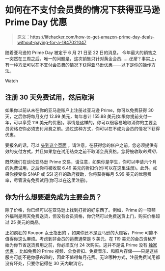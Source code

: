 # 如何在不支付会员费的情况下获得亚马逊 Prime Day 优惠

> 原文：<https://lifehacker.com/how-to-get-amazon-prime-day-deals-without-paying-for-a-1847021047>

随着亚马逊的 Prime Day 被定于 6 月 21 日至 22 日的消息， 今年最大的销售之一突然在三周之后。唯一的问题是，这次销售只针对黄金会员……*还是*？事实上，有一种方法可以在不支付会员费的情况下获得亚马逊优惠——以下是你的操作方法。

Watch

## **注册 30 天免费试用，然后取消**

如果你以前从未在你的亚马逊账户上注册过亚马逊 Prime，你可以免费获得 30 天，之后你将每月支付 12.99 美元，每年总计 155.88 美元(如果你提前支付一年，可以享受 119 美元的优惠)。事情是这样的，你可以很容易地取消你的主要会员资格*在*你必须支付月费之前。通过这种方式，你可以在不成为会员的情况下获得优惠。

要报名的话，可以 [头到这个页面](https://www.amazon.com/amazonprime/ref=as_li_ss_tl/ref=as_li_ss_tl?asc_campaign=InlineText&asc_refurl=https://lifehacker.com/how-to-get-amazon-prime-day-deals-without-paying-for-a-1847021047&asc_source=&linkCode=ll1&tag=kinjalifehackerlink-20) 。请注意，在获得您的帐户之前，您必须提供有效的支付方式，并且如果您在试用结束之前不取消会员资格，您将被收取*的费用。* 

既然我们在谈论亚马逊 Prime 交易，请注意，如果你是学生，你可以申请六个月的免费试用，之后你将被收取 6.49 美元的折扣价(你可以在这里注册)。此外，如果你接受像 SNAP 或 SSI 这样的政府援助，你将获得每月 5.99 美元的优惠费率，尽管没有免费试用(你可以在这里注册)。

## 你为什么想要避免成为主要会员？

除了价格，你已经可以在亚马逊上找到打折的好东西了。例如，Prime 的一项额外福利是两天免费送货，但没有会员资格，你仍然可以免费送货上门，购买价格超过 25 美元的商品。

正如疯狂的 Koupon 女士指出的 ，如果你还不是亚马逊的大顾客，Prime 可能不值得你这么麻烦。考虑到非会员的运费通常是 5 美元，在 119 美元的会员资格开始为你节省送货费用之前，你必须支付 24 次购买。这并不是说 Prime 没有 [独家优惠](https://www.kiplinger.com/personal-finance/spending/602399/best-amazon-prime-benefits) ，比如免费的 Prime 视频、全食折扣、免费音乐、和照片存储——只是这些服务可能不是你感兴趣的，因此不值得每月花费。无论哪种方式，注册免费试用都没有坏处，只要你记得在 30 天内取消它。